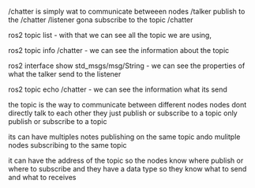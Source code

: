 
/chatter is simply wat to communicate betweeen nodes 
/talker publish to the /chatter
/listener gona subscribe to the topic /chatter

ros2 topic list - with that we can see all  the topic we are using, 

ros2 topic info /chatter - we can see the information about the topic 

ros2 interface show std_msgs/msg/String - we can see the properties of what the talker send to the listener

ros2 topic echo /chatter - we can see the information what its send 

the topic is the way to communicate between different nodes
nodes dont directly talk to each other they just publish or subscribe to a topic only publish or subscribe to a topic

its can have multiples notes publishing on the same topic  ando mulitple nodes subscribing to the same topic

it can have the address of the topic so the nodes know where publish or where to subscribe and they have a data type so they know what to send and what to receives 
